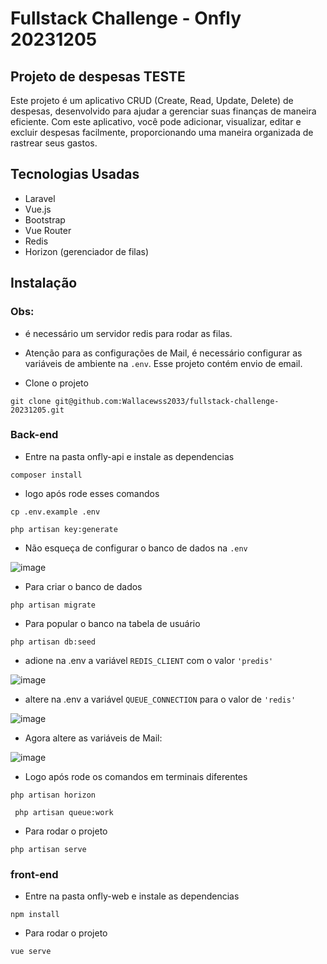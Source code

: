 # Fullstack Challenge - Onfly 20231205

## Projeto de despesas TESTE

Este projeto é um aplicativo CRUD (Create, Read, Update, Delete) de despesas, desenvolvido para ajudar a gerenciar suas finanças de maneira eficiente. Com este aplicativo, você pode adicionar, visualizar, editar e excluir despesas facilmente, proporcionando uma maneira organizada de rastrear seus gastos.

## Tecnologias Usadas

- Laravel
- Vue.js
- Bootstrap
- Vue Router
- Redis
- Horizon (gerenciador de filas)


## Instalação 

### Obs: 
- é necessário um servidor redis para rodar as filas.

- Atenção para as configurações de Mail, é necessário configurar as variáveis de ambiente na ```.env```. Esse projeto contém envio de email.

- Clone o projeto
```
git clone git@github.com:Wallacewss2033/fullstack-challenge-20231205.git
```

### Back-end

- Entre na pasta onfly-api e instale as dependencias
```
composer install
```
- logo após rode esses comandos
```
cp .env.example .env
```
```
php artisan key:generate
``` 

- Não esqueça de configurar o banco de dados na ``` .env ```
  
![image](https://github.com/Wallacewss2033/fullstack-challenge-20231205/assets/39920409/ec726dce-7762-4c68-b66c-668698afad41)


- Para criar o banco de dados
```
php artisan migrate
```

- Para popular o banco na tabela de usuário
```
php artisan db:seed
```
-  adione na .env a variável ``` REDIS_CLIENT ``` com o valor ``` 'predis' ```

![image](https://github.com/Wallacewss2033/fullstack-challenge-20231205/assets/39920409/8cc0f462-cefe-4e06-812b-d89af831a5f8)

-  altere na .env a variável ``` QUEUE_CONNECTION ``` para o valor de ``` 'redis' ```

![image](https://github.com/Wallacewss2033/fullstack-challenge-20231205/assets/39920409/a2398a76-7975-4cf3-b7ca-616854a50b8a)

- Agora altere as variáveis de Mail:

![image](https://github.com/Wallacewss2033/fullstack-challenge-20231205/assets/39920409/b18965dc-9a86-4d7d-9951-0e3137f5f198)


- Logo após rode os comandos em terminais diferentes
```
php artisan horizon
```
```
 php artisan queue:work
```
- Para rodar o projeto
```
php artisan serve
```
### front-end

- Entre na pasta onfly-web e instale as dependencias
  
```
npm install
```
- Para rodar o projeto
  
```
vue serve
```


